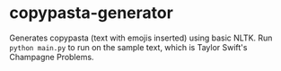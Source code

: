 # copypasta-generator
Generates copypasta (text with emojis inserted) using basic NLTK. Run 
```python main.py```
to run on the sample text, which is Taylor Swift's Champagne Problems. 
